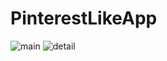 # PinterestLikeApp


![main](https://user-images.githubusercontent.com/36730580/48301196-10dfa900-e514-11e8-867c-ed79ff0611d2.jpg)
![detail](https://user-images.githubusercontent.com/36730580/48301192-06bdaa80-e514-11e8-86b9-9963186cb77b.jpg)

